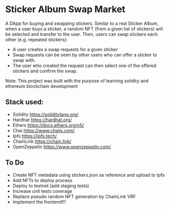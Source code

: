 # Sticker Album Swap Market
A DApp for buying and swapping stickers. 
Similar to a real Sticker Album, when a user buys a sticker, a random NFT (from a given list of stickers) will be selected and transfer to the user.
Then, users can swap stickers each other (e.g. repeated stickers):
* A user creates a swap requests for a given sticker
* Swap requests can be seen by other users who can offer a sticker to swap with.
* The user who created the request can then select one of the offered stickers and confirm the swap.


Note: This project was built with the purpose of learning solidity and ethereum blockchain development

## Stack used:

* Solidity https://soliditylang.org/
* Hardhat https://hardhat.org/
* Ethers https://docs.ethers.org/v5/
* Chai https://www.chaijs.com/
* Ipfs https://ipfs.tech/
* ChainLink https://chain.link/
* OpenZeppelin https://www.openzeppelin.com/

## To Do

* Create NFT metadata using stickers.json as reference and upload to Ipfs
* Add NFTs to deploy process
* Deploy to testnet (add staging tests)
* Increase unit tests coverage
* Replace pseudo random NFT generation by ChainLink VRF
* Implement the frontend!!!
